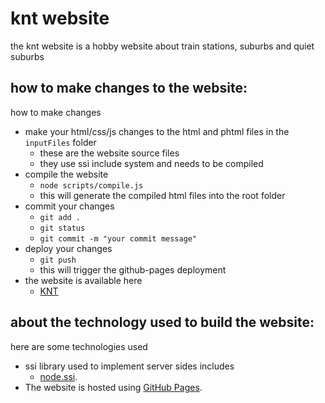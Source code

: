 # knt website

the knt website is a hobby website about train stations, suburbs and quiet suburbs

## how to make changes to the website:
how to make changes

- make your html/css/js changes to the html and phtml files in the `inputFiles` folder
  - these are the website source files
  - they use ssi include system and needs to be compiled
- compile the website
  - `node scripts/compile.js`
  - this will generate the compiled html files into the root folder
- commit your changes
  - `git add .`
  - `git status`
  - `git commit -m "your commit message"`
- deploy your changes
  - `git push`
  - this will trigger the github-pages deployment
- the website is available here
  - [KNT](https://kingofpopmj1.github.io)

## about the technology used to build the website:

here are some technologies used

- ssi library used to implement server sides includes
  - [node.ssi](https://www.npmjs.com/package/@ln-e/node-ssi).
- The website is hosted using [GitHub Pages](https://pages.github.com/).

